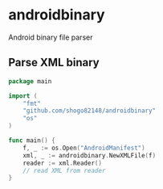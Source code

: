 androidbinary
=====

Android binary file parser

## Parse XML binary

``` go
package main

import (
	"fmt"
	"github.com/shogo82148/androidbinary"
	"os"
)

func main() {
	f, _ := os.Open("AndroidManifest")
	xml, _ := androidbinary.NewXMLFile(f)
	reader := xml.Reader()
	// read XML from reader
}
```
